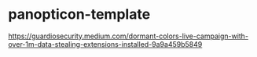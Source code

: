 # panopticon-template

https://guardiosecurity.medium.com/dormant-colors-live-campaign-with-over-1m-data-stealing-extensions-installed-9a9a459b5849
